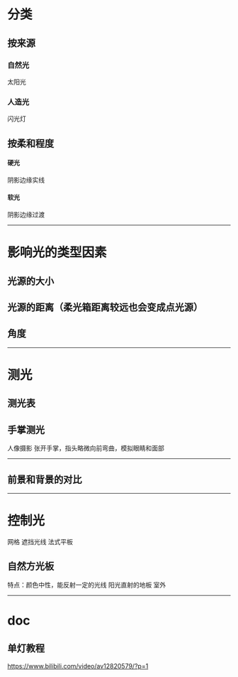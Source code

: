 # 分类
## 按来源
### 自然光
太阳光
### 人造光
闪光灯

## 按柔和程度
#### 硬光
阴影边缘实线
#### 软光
阴影边缘过渡

---
# 影响光的类型因素
## 光源的大小
## 光源的距离（柔光箱距离较远也会变成点光源）
## 角度


---
# 测光
## 测光表

## 手掌测光
人像摄影
张开手掌，指头略微向前弯曲，模拟眼睛和面部





---
## 前景和背景的对比

---
# 控制光
网格 遮挡光线
法式平板



## 自然方光板
特点：颜色中性，能反射一定的光线
阳光直射的地板
室外


---
# doc
## 单灯教程
https://www.bilibili.com/video/av12820579/?p=1








































